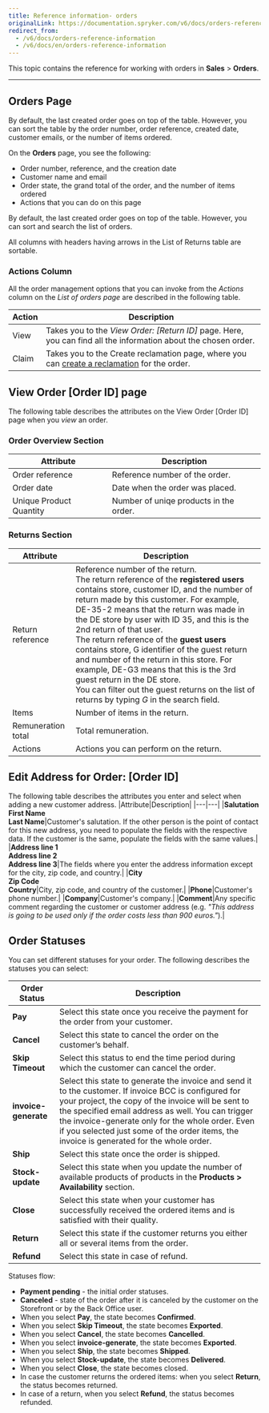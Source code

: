 ```yaml
---
title: Reference information- orders
originalLink: https://documentation.spryker.com/v6/docs/orders-reference-information
redirect_from:
  - /v6/docs/orders-reference-information
  - /v6/docs/en/orders-reference-information
---
```


This topic contains the reference for working with orders in **Sales** > **Orders**.
***

## Orders Page
By default, the last created order goes on top of the table. However, you can sort the table by the order number, order reference, created date, customer emails, or the number of items ordered.

On the **Orders** page, you see the following:
* Order number, reference, and the creation date
* Customer name and email
* Order state, the grand total of the order, and the number of items ordered
* Actions that you can do on this page

By default, the last created order goes on top of the table. However, you can sort and search the list of orders.

All columns with headers having arrows in the List of Returns table are sortable.

### Actions Column

All the order management options that you can invoke from the *Actions* column on the *List of orders page* are described in the following table.


| Action | Description |
| --- | --- |
| View | Takes you to the *View Order: [Return ID]* page. Here, you can find all the information about the chosen order. |
| Claim | Takes you to the Create reclamation page, where you can [create a reclamation](https://documentation.spryker.com/docs/managing-reclamations) for the order. |

## View Order [Order ID] page

The following table describes the attributes on the View Order [Order ID] page when you *view* an order.

### Order Overview Section

| Attribute | Description |
| --- | --- |
| Order reference | Reference number of the order.|
| Order date | Date when the order was placed. |
| Unique Product Quantity | Number of uniqe products in the order. |

### Returns Section

| Attribute | Description |
| --- | --- |
| Return reference | Reference number of the return.  </br>The return reference of the **registered users** contains store, customer ID, and the number of return made by this customer. For example, DE-35-2 means that the return was made in the DE store by user with ID 35, and this is the 2nd return of that user.</br>The return reference of the **guest users** contains store, G identifier of the guest return and number of the return in this store. For example, DE-G3 means that this is the 3rd guest return in the DE store. <section contenteditable="false" class="errorBox"><div class="content">You can filter out the guest returns on the list of returns by typing *G* in the search field.</div></section> |
| Items | Number of items in the return. |
| Remuneration total | Total remuneration. |
| Actions | Actions you can perform on the return. |

## Edit Address for Order: [Order ID]
The following table describes the attributes you enter and select when adding a new customer address.
|Attribute|Description|
|---|---|
|**Salutation**</br>**First Name**</br>**Last Name**|Customer's salutation. If the other person is the point of contact for this new address, you need to populate the fields with the respective data. If the customer is the same, populate the fields with the same values.|
|**Address line 1**</br>**Address line 2**</br>**Address line 3**|The fields where you enter the address information except for the city, zip code, and country.|
|**City**</br>**Zip Code**</br>**Country**|City, zip code, and country of the customer.|
|**Phone**|Customer's phone number.|
|**Company**|Customer's company.|
|**Comment**|Any specific comment regarding the customer or customer address (e.g. _"This address is going to be used only if the order costs less than 900 euros."_).|

## Order Statuses
You can set different statuses for your order. The following describes the statuses you can select:

| Order Status| Description |
| --- | --- |
| **Pay** | Select this state once you receive the payment for the order from your customer. |
| **Cancel** | Select this state to cancel the order on the customer’s behalf. |
| **Skip Timeout** | Select this status to end the time period during which the customer can cancel the order. |
| **invoice-generate** | Select this state to generate the invoice and send it to the customer. If invoice BCC is configured for your project, the copy of the invoice will be sent to the specified email address as well. You can trigger the invoice-generate only for the whole order. Even if you selected just some of the order items, the invoice is generated for the whole order.|
| **Ship** | Select this state once the order is shipped.|
| **Stock-update** | Select this state when you update the number of available products of products in the **Products > Availability** section. |
|  **Close**| Select this state when your customer has successfully received the ordered items and is satisfied with their quality.|
| **Return** | Select this state if the customer returns you either all or several items from the order.  |
|**Refund**|Select this state in case of refund.|

Statuses flow:
* **Payment pending** - the initial order statuses.
* **Canceled** - state  of the order after it is canceled by the customer on the Storefront or by the Back Office user. 
* When you select **Pay**, the state becomes **Confirmed**.
* When you select **Skip Timeout**, the state becomes **Exported**.
* When you select **Cancel**, the state becomes **Cancelled**.
* When you select **invoice-generate**, the state becomes **Exported**.
* When you select **Ship**, the state becomes **Shipped**.
* When you select **Stock-update**, the state becomes **Delivered**.
* When you select **Close**, the state becomes closed.
* In case the customer returns the ordered items: when you select **Return**, the status becomes returned.
* In case of a return, when you select **Refund**, the status becomes refunded.

